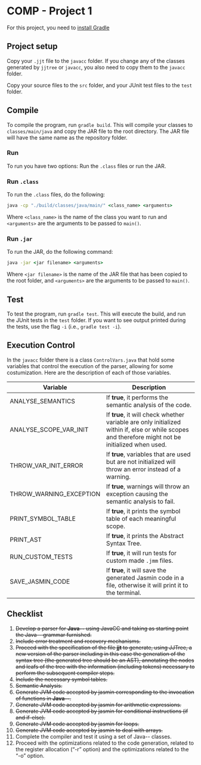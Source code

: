 # COMP - Project 1

For this project, you need to [install Gradle](https://gradle.org/install/)

## Project setup

Copy your ``.jjt`` file to the ``javacc`` folder. If you change any of the classes generated by ``jjtree`` or ``javacc``, you also need to copy them to the ``javacc`` folder.

Copy your source files to the ``src`` folder, and your JUnit test files to the ``test`` folder.

## Compile

To compile the program, run ``gradle build``. This will compile your classes to ``classes/main/java`` and copy the JAR file to the root directory. The JAR file will have the same name as the repository folder.

### Run

To run you have two options: Run the ``.class`` files or run the JAR.

### Run ``.class``

To run the ``.class`` files, do the following:

```cmd
java -cp "./build/classes/java/main/" <class_name> <arguments>
```

Where ``<class_name>`` is the name of the class you want to run and ``<arguments>`` are the arguments to be passed to ``main()``.

### Run ``.jar``

To run the JAR, do the following command:

```cmd
java -jar <jar filename> <arguments>
```

Where ``<jar filename>`` is the name of the JAR file that has been copied to the root folder, and ``<arguments>`` are the arguments to be passed to ``main()``.

## Test

To test the program, run ``gradle test``. This will execute the build, and run the JUnit tests in the ``test`` folder. If you want to see output printed during the tests, use the flag ``-i`` (i.e., ``gradle test -i``).

## Execution Control

In the ``javacc`` folder there is a class ``ControlVars.java`` that hold some variables that control the execution of the parser, allowing for some
costumization. Here are the description of each of those variables.

|         Variable        |                                                                    Description                                                                     |
|-------------------------|----------------------------------------------------------------------------------------------------------------------------------------------------|
| ANALYSE_SEMANTICS       | If **true**, it performs the semantic analysis of the code.                                                                                        |
| ANALYSE_SCOPE_VAR_INIT  | If **true**, it will check whether variable are only initialized within if, else or while scopes and  therefore might not be initialized when used.|
| THROW_VAR_INIT_ERROR    | If **true**, variables that are used but are not initialized will throw an error instead of a warning.                                             |
| THROW_WARNING_EXCEPTION | If **true**, warnings will throw an exception causing the semantic analysis to fail.                                                               |
| PRINT_SYMBOL_TABLE      | If **true**, it prints the symbol table of each meaningful scope.                                                                                  |
| PRINT_AST               | If **true**, it prints the Abstract Syntax Tree.                                                                                                   |
| RUN_CUSTOM_TESTS        | If **true**, it will run tests for custom made ``.jmm`` files.                                                                                     |
| SAVE_JASMIN_CODE        | If **true**, it will save the generated Jasmin code in a file, otherwise it will print it to the terminal.                                         |

## Checklist

1. ~~Develop a parser for **Java--** using JavaCC and taking as starting point the Java-- grammar furnished.~~
2. ~~Include error treatment and recovery mechanisms.~~
3. ~~Proceed with the specification of the file **jjt** to generate, using JJTree, a new version of the parser
including in this case the generation of the syntax tree (the generated tree should be an AST), annotating the nodes
and leafs of the tree with the information (including tokens) necessary to perform the subsequent compiler steps.~~
4. ~~Include the necessary symbol tables.~~
5. ~~Semantic Analysis.~~
6. ~~Generate JVM code accepted by jasmin corresponding to the invocation of functions in **Java--**.~~
7. ~~Generate JVM code accepted by jasmin for arithmetic expressions.~~
8. ~~Generate JVM code accepted by jasmin for conditional instructions (if and if-else).~~
9. ~~Generate JVM code accepted by jasmin for loops.~~
10. ~~Generate JVM code accepted by jasmin to deal with arrays.~~
11. Complete the compiler and test it using a set of Java-- classes.
12. Proceed with the optimizations related to the code generation, related to the register allocation (“-r” option) and the optimizations related to the “-o” option.

 
 